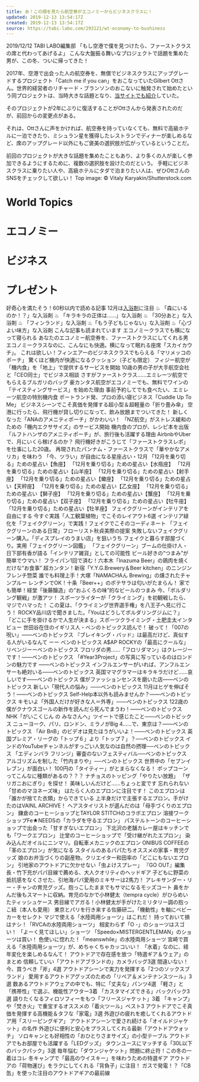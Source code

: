 ```yaml
---
title: あ！この顔を見たら航空券がエコノミーからビジネスクラスに！
updated: 2019-12-13 13:54:17Z
created: 2019-12-13 13:54:17Z
source: https://tabi-labo.com/293121/wt-economy-to-bushiness
---
```


2019/12/12
TABI LABO編集部
「もし空港で僕を見つけたら、ファーストクラスの席と代わってあげるよ」
こんな大盤振る舞いなプロジェクトで話題を集めた男が、この冬、ついに帰ってきた！

2017年、空港で出会った人の航空券を、無償でビジネスクラスにアップグレードするプロジェクト「Catch me if you can」をおこなっていたGilbert Ottさん。世界的経営者のリチャード・ブランソンのおこないに触発されて始めたという同プロジェクトは、当時大きな話題となり、[当サイトでも紹介](https://tabi-labo.com/282872/god-save-the-points)していた。

そのプロジェクトが2年にぶりに復活することがOttさんから発表されたのだが、前回からの変更点がある。

それは、Ottさんに声をかければ、航空券を持っていなくても、無料で高級ホテルに一泊できたり、ミシュラン星を獲得したレストランでディナーが楽しめるなど、席のアップグレード以外にもご褒美の選択肢が広がっているということだ。

前回のプロジェクトが大きな話題を集めたこともあり、より多くの人が楽しく参加できるようにするために、複数の選択肢を設けたのだという。
手軽にビジネスクラスに乗りたい人や、高級ホテルにタダで泊まりたい人は、ぜひOttさんのSNSをチェックして欲しい！
Top image: © Vitaly Karyakin/Shutterstock.com

# World Topics

# エコノミー

# ビジネス

# プレゼント

好奇心を満たそう！60秒以内で読める記事
12月は[入浴剤](https://tabi-labo.com/feature/newyokutengoku)に注目
♨︎ 「森にいるのか！？」な入浴剤
♨︎ 「キラキラの正体は……」な入浴剤
♨︎ 「30分あと」な入浴剤
♨︎ 「フィンランド」な入浴剤
♨︎「もう子どもじゃない」な入浴剤
♨︎「心づよい味方」な入浴剤
こんな記事も読まれています
エコノミークラスでも横になって寝られる
あなたのエコノミー航空券を、ファーストクラスにしてくれる男
エコノミークラスなのに、こんなにも快適。横になって眠れる座席「スカイカウチ」。
これは欲しい！フィンエアーのビジネスクラスでもらえる「マリメッコのポーチ」
驚くほど機内が快適になるクッション（子ども限定）
フィジー航空が「機内食」を「地上」で提供するサービスを開始
10歳の男の子が大手航空会社と「CEO同士」でビジネス相談
さすがファーストクラス……エミレーツ航空でもらえるブルガリのバッグ
豪カンタス航空がエコノミーでも、無料でワインの「テイスティングサービス」を始めた理由
事前予約してでも食べたい、エミレーツ航空の特別機内食
ポートランド発、プロの添い寝ビジネス「Cuddle Up To Me」
ビジネスシーンでこそ真価を発揮する超小型＆超軽量の「折り畳み傘」
空港に行ったら、飛行機が貸し切りになって、飲み放題までついてきた！
新しくなった「ANAのアメニティポーチ」がかわいい！
「NZ航空」がストレス緩和のための「機内エクササイズ」のサービス開始
機内食のプロが、レシピ本を出版
「ルフトハンザのアメニティポーチ」が、旅行後も活躍する理由
AirbnbやUberで、月にいくら稼げるのか？
飛行機好きがこうじて「ファーストクラスレポ」を仕事にした20歳。
再現されたパンナム・ファーストクラスで「華やかなアメリカ」を味わう
「今、ツラい」が自由になる星座占い・12月
「12月を乗り切る」ための星占い【魚座】
「12月を乗り切る」ための星占い【水瓶座】
「12月を乗り切る」ための星占い【山羊座】
「12月を乗り切る」ための星占い【射手座】
「12月を乗り切る」ための星占い【蠍座】
「12月を乗り切る」ための星占い【天秤座】
「12月を乗り切る」ための星占い【乙女座】
「12月を乗り切る」ための星占い【獅子座】
「12月を乗り切る」ための星占い【蟹座】
「12月を乗り切る」ための星占い【双子座】
「12月を乗り切る」ための星占い【牡牛座】
「12月を乗り切る」ための星占い【牡羊座】
フェイクグリーンがインテリアを自由にする
今すぐ実践「人工観葉植物」でこそのレイアウト6選
インテリア緑化を「フェイクグリーン」で実践！フェイクでこそのコーディネート
「フェイクグリーンのある日常」フローリスト秋貞美際の提案
失敗しないフェイクグリーン購入。「ディスプレイのうまい店」を狙いうち
フェイクと暮らす部屋づくり。実用「フェイクグリーン図鑑」
「フェイクグリーン」ブームの仕掛け人・日下部有香が語る「インテリア雑貨」としての可能性
ビール好きの“つまみ”が簡単でウマい！
フライパン1回で済む！六本木「Inazuma Beer」の鶏肉を焼くだけな“お食事”
超カンタン！新宿「Y.Y.G.Brewery＆Beer kitchen」のニンジンフレンチ惣菜
誰でも料理上手！大塚「NAMACHAん Brewing」の燻されたチャンプルー
レンチンでOK！十条「Beer++」のポテサラは匂いがたまらん！
家でも簡単！経堂「後藤醸造」の“おふくろの味”的なビールのつまみ
今、「ボルダリング観戦」が激アツ！
スポーツライターが「クライミング」を初観戦したら、マジでハマった！
この夏は、「クライミング世界選手権」を八王子へ見に行こう！
ROCKY品川店で聞きました。「Youはどうしてボルダリングジムに？」
「どこに手を掛けるかで人生が決まる」スポーツクライミング・土肥圭太インタビュー
世田谷在住のイギリス人・ベンのトピックス読んで！
破って！「007の呪い」――ベンのトピックス
『ブレイキング・バッド』は最高だけど、真似する人がいるなんて ーー ベンのトピックス
A$AP ROCKYの「最高にクールな」リベンジーーベンのトピックス
フロリダの男……「フロリダマン」はクレージーです！――ベンのトピックス
「#Year3Project」の写真に写っているのはロンドンの魅力です ――ベンのトピックス
インフルエンサーがいれば、アンフルエンサーも絶対いる――ベンのトピックス
英国ママグラマーはキラキラだけど……哀しいです――ベンのトピックス
僕がファッションセンスを磨いた店――ベンのトピックス
新しい「現代人の悩み」――ベンのトピックス
11月はヒゲを伸ばそう！――ベンのトピックス
Self-Help本以外も読みませんか？――ベンのトピックス
キモいよ「外国人だけが好きな人＝外専」――ベンのトピックス
122歳の僕がクナウスゴールの新作を読んだら死んでまうわ！――ベンのトピックス
NHK「がいこくじん の みなさんへ」ツイートで感じたこと――ベンのトピックス
ニューヨーク、パリ、ロンドン、ミラノがBig 4……で、東京は？――ベンのトピックス
「Air BnB」のビデオは見たほうがいいよ！――ベンのトピックス
英国プレミア・リーグの「トップ６」より「トップ７」？──ベンのトピックス
インドのYouTubeチャンネルがすっごい人気なのは自然の摂理──ベンのトピックス
「エディンバラ フリンジ」審査のないフェスティバル──ベンのトピックス
アルゴリズムを制した「竹内まりや」──ベンのトピックス
世界中の「セブンイレブン」が面白い！
100円の「タイティー」がとまらなくなる！
ポップコーンってこんなに種類があるの？？？
ナチョスのトッピング「やりたい放題」
「ザリガニおにぎり」を探せ！
美味しいんだけど……ちょっと変です
忘れられない「甘めのマヨネーズ味」
はたらく人のエプロンに注目です！
このエプロンは「誰かが捨てた衣類」からできている
上半身だけで主張するエプロン。手がけたのはVAINL ARCHIVE！
ヘアスタイリストが選んだのは「母手づくりのエプロン」
鎌倉のコーヒーショップとTAYLOR STITCHのコラボエプロン
溶接ワークショップFe★NEEDSの「カラダを守るエプロン」
パステルトーンのコーヒーショップで出会った「甘すぎないエプロン」
下北沢の老舗カレー屋はキッチンでも「ワークエプロン」
辻堂のコーヒーショップで「受け継がれたエプロン」
染み込んだオイルにニンマリ。自転車メカニックのエプロン
ONIBUS COFFEEの「革のエプロン」が気になる
スタイルのあるパパたちオススメの家事・育児グッズ
娘のお弁当づくりの副産物。クリエイター和田率の「どこにもないエプロン」
引地家のアウトドアに欠かせない「虫よけスプレー」
『GO OUT』編集長・竹下充がパパ目線で薦める、大人クオリティのヘッドギア
子どもに野菜の抵抗感をなくさせた、引地海パパ愛用のミキサーは2馬力！
アレキサンダー・リー・チャンの育児グッズ。抱っこしたままでもサマになるモッズコート
鼻をかんだ後もスマートに収納。育児のなかで小林健太（tempra cycle）がひらめいたティッシュケース
男目線でアガる！小林健太が手がけたミリタリー調の抱っこ紐（本人も愛用）
東京とパリを行き来する佐藤研二。「機動性」を軸にベビーカーをセレクト
マジで使える「水陸両用ショーツ」はこれだ！
持っておいて損はナシ！「RVCAの水陸両用ショーツ」
相変わらず「O -」のショーツはスゴい！
「よーく見てほしい」ショーツ
「Speedo×MISTERGENTLEMAN」のショーツは買い！
色使いに惚れた！「meanswhile」の水陸両用ショーツ
宮崎で買える「水陸両用ショーツ」が、めちゃくちゃカッコいい！
「水着」なのに、経年変化を楽しめるなんて！
アウトドアで存在感を放つ「特選ギア＆ウェア」のまとめ
信頼していい「アウトドアブランドの」カメラバッグ3選
間違いない！今、買うべき「斧」4選
アウトドアシーンで実力を発揮する「2つのソックスブランド」
愛用するアウトドアグッズのための「リペア＆メンテナンスツール」3選
数あるアウトドアウェアの中でも、特に「丈夫な」パンツ4選
「軽さ」と「携帯性」で選ぶ、機能性アウター3着
「カスタマイズできる」バックパック3選
語りたくなるフィロソフィーをもつ「フリースジャケット」3着
「キャンプ」や「焚き火」で重宝するオススメの「着火ツール」ベスト3
アウトドアでこそ真価を発揮する高機能＆タフな「家電」3選
外遊びの疲れを癒してくれるアウトドア用「スリーピングギア」
アウトドアシーンで愛され続ける「オイルドジャケット」の名作
外遊びに便利と安心をプラスしてくれる最新「アウトドアウォッチ」
ソロキャンとも好相性の「おひとりさまサイズ」の小型テーブル
アウトドアでもお部屋でも活躍する「LEDグッズ」
タウンユースにマッチする「30L以下のバックパック」3選
毎年悩む「ダウンジャケット」問題に終止符！この冬の一着はコレ
冬キャンプで「最高のウイスキー」を味わうための特選ギア
アウトドアの「荷物運び」をラクにしてくれる「背負子」に注目！
ガスで発電！？「CB缶」を使った注目のアウトドアギアの最前線